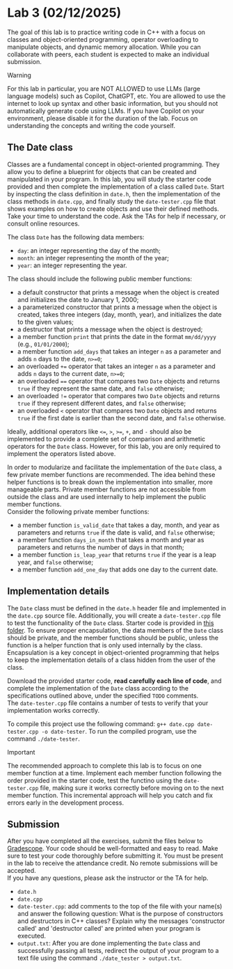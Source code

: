 # Lab 3 (02/12/2025)

The goal of this lab is to practice writing code in C++ with a focus on classes
and object-oriented programming, operator overloading to manipulate objects,
and dynamic memory allocation.  While you can collaborate with peers, 
each student is expected to make an individual submission.

> [!WARNING]
> For this lab in particular, you are NOT ALLOWED to use LLMs (large language models)
> such as Copilot, ChatGPT, etc.  You are allowed to use the internet to look
> up syntax and other basic information, but you should not automatically
> generate code using LLMs.  If you have Copilot on your environment,
> please disable it for the duration of the lab.  Focus on understanding
> the concepts and writing the code yourself.

## The Date class

Classes are a fundamental concept in object-oriented programming.  They allow 
you to define a blueprint for objects that can be created and manipulated 
in your program.  In this lab, you will study the starter code provided and
then complete the implementation of a class called `Date`.  Start by inspecting
the class definition in `date.h`, then the implementation of the class methods
in `date.cpp`, and finally study the `date-tester.cpp` file that shows 
examples on how to create objects and use their defined methods. Take your
time to understand the code.  Ask the TAs for help if necessary, or consult
online resources.

The class `Date` has the following data members:

- `day`: an integer representing the day of the month;
- `month`: an integer representing the month of the year;
- `year`: an integer representing the year.

The class should include the following public member functions:

- a default constructor that prints a message when the object is
  created and initializes the date to January 1, 2000;
- a parameterized constructor that prints a message when the object
  is created, takes three integers (day, month, year), and initializes
  the date to the given values;
- a destructor that prints a message when the object is destroyed;
- a member function `print` that prints the date in the format
  `mm/dd/yyyy` (e.g., `01/01/2000`);
- a member function `add_days` that takes an integer `n` as a parameter
  and adds `n` days to the date, `n>=0`;
- an overloaded `+=` operator that takes an integer `n` as a parameter
  and adds `n` days to the current date, `n>=0`;
- an overloaded `==` operator that compares two `Date` objects and
  returns `true` if they represent the same date, and `false` otherwise;
- an overloaded `!=` operator that compares two `Date` objects and
  returns `true` if they represent different dates, and `false` otherwise;
- an overloaded `<` operator that compares two `Date` objects and returns
  `true` if the first date is earlier than the second date, and `false` otherwise.

Ideally, additional operators like `<=`, `>`, `>=`, `+`, and `-` should also 
be implemented to provide a complete set of comparison and arithmetic 
operators for the `Date` class.  However, for this lab, you are only required 
to implement the operators listed above.

In order to modularize and facilitate the implementation of the `Date` class, a few 
private member functions are recommended.  The idea behind these helper 
functions is to break down the implementation into smaller, more manageable 
parts.  Private member functions are not accessible from outside the class 
and are used internally to help implement the public member functions.  
Consider the following private member functions:

- a member function `is_valid_date` that takes a day, month, and year as
  parameters and returns `true` if the date is valid, and `false` otherwise;
- a member function `days_in_month` that takes a month and year as
  parameters and returns the number of days in that month;
- a member function `is_leap_year` that returns `true` if the year is a
  leap year, and `false` otherwise;
- a member function `add_one_day` that adds one day to the current date.

## Implementation details

The `Date` class must be defined in the `date.h` header file and implemented 
in the `date.cpp` source file.  Additionally, you will create a `date-tester.cpp` 
file to test the functionality of the `Date` class.  Starter code is provided 
in [this folder](#).  To ensure proper encapsulation, the data members of 
the `Date` class should be private, and the member functions should be 
public, unless the function is a helper function that is only used 
internally by the class.  Encapsulation is a key concept in object-oriented 
programming that helps to keep the implementation details of a class hidden 
from the user of the class.

Download the provided starter code, **read carefully each line of code**, 
and complete the implementation of the `Date` class according to the 
specifications outlined above, under the specified ` TODO ` comments.  
The `date-tester.cpp` file contains a number of tests to verify that 
your implementation works correctly.  

To compile this project use the following command: 
`g++ date.cpp date-tester.cpp -o date-tester`.  To run the compiled program, 
use the command `./date-tester`.

> [!IMPORTANT]
> The recommended approach to complete this lab is to focus on one
> member function at a time.  Implement each member function following
> the order provided in the starter code, test the functino using the
> `date-tester.cpp` file, making sure it works correctly before moving
> on to the next member function.  This incremental approach will
> help you catch and fix errors early in the development process.

## Submission

After you have completed all the exercises, submit the files below 
to [Gradescope](https://gradescope.com).  Your code should be well-formatted 
and easy to read.  Make sure to test your code thoroughly before 
submitting it.  You must be present in the lab to receive the 
attendance credit.  No remote submissions will be accepted.  
If you have any questions, please ask the instructor or the TA for help.

- `date.h`
- `date.cpp`
- `date-tester.cpp`: add comments to the top of the file with your name(s) and answer the following question: What is the purpose of constructors and destructors in C++ classes?  Explain why the messages 'constructor called' and 'destructor called' are printed when your program is executed.
- `output.txt`: After you are done implementing the `Date` class and successfully passing all tests, redirect the output of your program to a text file using the command `./date_tester > output.txt`.
